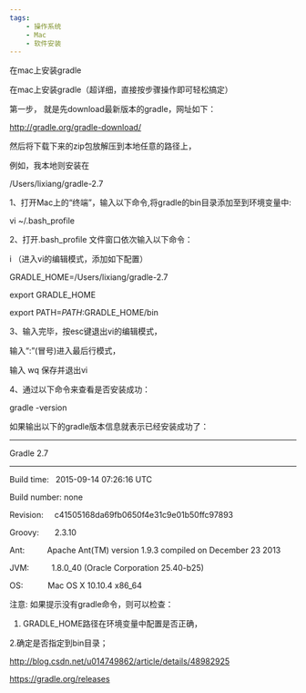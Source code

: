 ```yaml
---
tags:
    - 操作系统
    - Mac
    - 软件安装
---
```


在mac上安装gradle

在mac上安装gradle（超详细，直接按步骤操作即可轻松搞定）




第一步， 就是先download最新版本的gradle，网址如下：


http://gradle.org/gradle-download/


然后将下载下来的zip包放解压到本地任意的路径上，


例如，我本地则安装在


/Users/lixiang/gradle-2.7 


1、打开Mac上的“终端”，输入以下命令,将gradle的bin目录添加至到环境变量中:





vi ~/.bash_profile





2、打开.bash_profile 文件窗口依次输入以下命令：


i （进入vi的编辑模式，添加如下配置）


GRADLE_HOME=/Users/lixiang/gradle-2.7


export GRADLE_HOME


export PATH=$PATH:$GRADLE_HOME/bin


3、输入完毕，按esc键退出vi的编辑模式，


输入“:”(冒号)进入最后行模式，


输入 wq 保存并退出vi


4、通过以下命令来查看是否安装成功：


gradle -version  


如果输出以下的gradle版本信息就表示已经安装成功了：


------------------------------------------------------------




Gradle 2.7




------------------------------------------------------------




Build time:   2015-09-14 07:26:16 UTC




Build number: none




Revision:     c41505168da69fb0650f4e31c9e01b50ffc97893




Groovy:       2.3.10




Ant:          Apache Ant(TM) version 1.9.3 compiled on December 23 2013




JVM:          1.8.0_40 (Oracle Corporation 25.40-b25)




OS:           Mac OS X 10.10.4 x86_64








注意: 如果提示没有gradle命令，则可以检查：





1. GRADLE_HOME路径在环境变量中配置是否正确，


2.确定是否指定到bin目录；








http://blog.csdn.net/u014749862/article/details/48982925



https://gradle.org/releases

